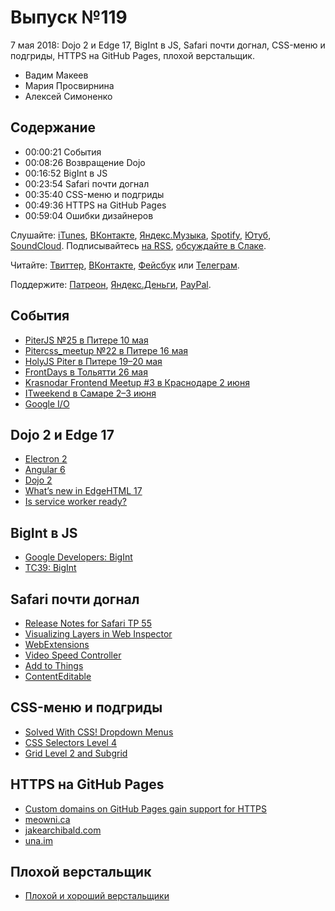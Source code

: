 # Выпуск №119

7 мая 2018: Dojo 2 и Edge 17, BigInt в JS, Safari почти догнал, CSS-меню и подгриды, HTTPS на GitHub Pages, плохой верстальщик.

- Вадим Макеев
- Мария Просвирнина
- Алексей Симоненко

## Содержание

- 00:00:21 События
- 00:08:26 Возвращение Dojo
- 00:16:52 BigInt в JS
- 00:23:54 Safari почти догнал
- 00:35:40 CSS-меню и подгриды
- 00:49:36 HTTPS на GitHub Pages
- 00:59:04 Ошибки дизайнеров

Слушайте: [iTunes](https://itunes.apple.com/podcast/id1080500016), [ВКонтакте](https://vk.com/podcasts-32017543), [Яндекс.Музыка](https://music.yandex.ru/album/6245956), [Spotify](https://open.spotify.com/show/3rzAcADjpBpXt73L0epTjV), [Ютуб](https://www.youtube.com/playlist?list=PLMBnwIwFEFHcwuevhsNXkFTcadeX5R1Go), [SoundCloud](https://soundcloud.com/web-standards). Подписывайтесь [на RSS](https://web-standards.ru/podcast/feed/), [обсуждайте в Слаке](http://slack.web-standards.ru/).

Читайте: [Твиттер](https://twitter.com/webstandards_ru), [ВКонтакте](https://vk.com/webstandards_ru), [Фейсбук](https://www.facebook.com/webstandardsru) или [Телеграм](https://t.me/webstandards_ru).

Поддержите: [Патреон](https://www.patreon.com/webstandards_ru), [Яндекс.Деньги](https://money.yandex.ru/to/41001119329753), [PayPal](https://www.paypal.me/pepelsbey).

## События

- [PiterJS №25 в Питере 10 мая](https://medium.com/p/eff54c37b110)
- [Pitercss_meetup №22 в Питере 16 мая](https://pitercss.timepad.ru/event/719233/)
- [HolyJS Piter в Питере 19–20 мая](https://holyjs-piter.ru/)
- [FrontDays в Тольятти 26 мая](https://frontdays.ru/)
- [Krasnodar Frontend Meetup #3 в Краснодаре 2 июня](https://krddevdays.timepad.ru/event/717194/)
- [ITweekend в Самаре 2–3 июня](https://events.epam.com/events/it-weekend-samara)
- [Google I/O](https://events.google.com/io/schedule/)

## Dojo 2 и Edge 17

- [Electron 2](https://electronjs.org/releases#2.0.0)
- [Angular 6](https://blog.angular.io/version-6-of-angular-now-available-cc56b0efa7a4)
- [Dojo 2](https://dojo.io/)
- [What’s new in EdgeHTML 17](https://aka.ms/devguide_edgehtml_17)
- [Is service worker ready?](https://jakearchibald.github.io/isserviceworkerready/)

## BigInt в JS

- [Google Developers: BigInt](https://developers.google.com/web/updates/2018/05/bigint)
- [TC39: BigInt](https://github.com/tc39/proposal-bigint)

## Safari почти догнал

- [Release Notes for Safari TP 55](https://webkit.org/blog/8284/release-notes-for-safari-technology-preview-55/)
- [Visualizing Layers in Web Inspector](https://webkit.org/blog/8262/visualizing-layers-in-web-inspector/)
- [WebExtensions](https://developer.mozilla.org/en-US/Add-ons/WebExtensions)
- [Video Speed Controller](https://github.com/igrigorik/videospeed)
- [Add to Things](https://github.com/pepelsbey/add-to-things)
- [ContentEditable](https://github.com/pepelsbey/contenteditable)

## CSS-меню и подгриды

- [Solved With CSS! Dropdown Menus](https://css-tricks.com/solved-with-css-dropdown-menus/)
- [CSS Selectors Level 4](https://drafts.csswg.org/selectors-4/#the-focus-within-pseudo)
- [Grid Level 2 and Subgrid](https://rachelandrew.co.uk/archives/2018/04/27/grid-level-2-and-subgrid/)

## HTTPS на GitHub Pages

- [Custom domains on GitHub Pages gain support for HTTPS](https://blog.github.com/2018-05-01-github-pages-custom-domains-https/)
- [meowni.ca](https://meowni.ca)
- [jakearchibald.com](https://jakearchibald.com)
- [una.im](https://una.im)

## Плохой верстальщик

- [Плохой и хороший верстальщики](https://ilyabirman.ru/meanwhile/all/plohoy-i-horoshiy-verstalschiki/)
